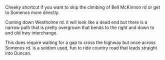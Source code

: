 Cheeky shortcut if you want to skip the climbing of Bell McKinnon rd or get to Somenos more directly. 

Coming down Westholme rd. it will look like a dead end but there is a narrow path that is pretty overgrown that bends to the right and down to and old hwy interchange. 

This does require waiting for a gap to cross the highway but once across Somenos rd. is a seldom used, fun to ride country road that leads straight into Duncan.